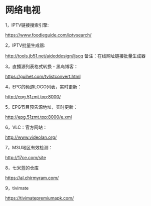 # 网络电视

1，IPTV链接搜索引擎:

https://www.foodieguide.com/iptvsearch/

2，IPTV批量生成器:

http://tools.jb51.net/aideddesign/ljscq
 备注：在线网址链接批量生成器

3，直播源列表格式转换 - 黑鸟博客：

https://guihet.com/tvlistconvert.html

4，EPG的频道LOGO列表，实时更新：

http://epg.51zmt.top:8000/

5，EPG节目预告源地址，实时更新：

http://epg.51zmt.top:8000/e.xml

6，VLC：官方网站：

http://www.videolan.org/

7，M3U地区有效检测：

http://17ce.com/site

8，七米蓝的仓库

https://al.chirmyram.com/

9，tivimate

https://tivimatepremiumapk.com/
